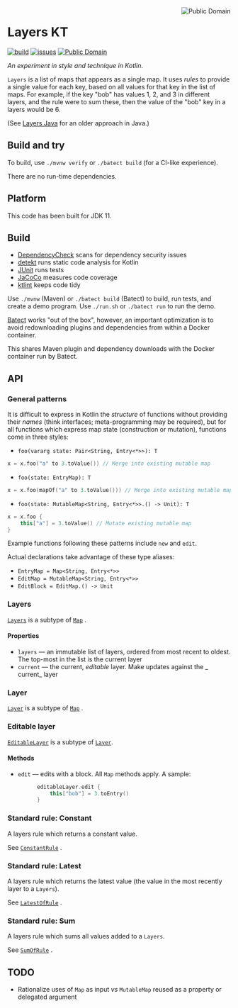 <a href="LICENSE.md">
<img src="https://unlicense.org/pd-icon.png" alt="Public Domain" align="right"/>
</a>

# Layers KT

[![build](https://github.com/binkley/layers-kt/workflows/build/badge.svg)](https://github.com/binkley/layers-kt/actions)
[![issues](https://img.shields.io/github/issues/binkley/layers-kt.svg)](https://github.com/binkley/layers-kt/issues/)
[![Public Domain](https://img.shields.io/badge/license-Public%20Domain-blue.svg)](http://unlicense.org/)

_An experiment in style and technique in Kotlin_.

`Layers` is a list of maps that appears as a single map. It uses _rules_
to provide a single value for each key, based on all values for that key in
the list of maps. For example, if the key "bob" has values 1, 2, and 3 in
different layers, and the rule were to sum these, then the value of the
"bob" key in a layers would be 6.

(See [Layers Java](https://github.com/binkley/layers-java) for an older
approach in Java.)

## Build and try

To build, use `./mvnw verify` or `./batect build` (for a CI-like experience).

There are no run-time dependencies.

## Platform

This code has been built for JDK 11.

## Build

* [DependencyCheck](https://github.com/jeremylong/DependencyCheck) scans for
  dependency security issues
* [detekt](https://github.com/arturbosch/detekt) runs static code analysis for
  Kotlin
* [JUnit](https://github.com/junit-team/junit5) runs tests
* [JaCoCo](https://github.com/jacoco/jacoco) measures code coverage
* [ktlint](https://github.com/pinterest/ktlint) keeps code tidy

Use `./mvnw` (Maven) or `./batect build` (Batect) to build, run tests, and
create a demo program. Use `./run.sh` or `./batect run` to run the demo.

[Batect](https://batect.dev/) works "out of the box", however, an important
optimization is to avoid redownloading plugins and dependencies from within a
Docker container.

This shares Maven plugin and dependency downloads with the Docker container
run by Batect.

## API

### General patterns

It is difficult to express in Kotlin the _structure_ of functions without
providing their _names_ (think interfaces; meta-programming may be required),
but for all functions which express map state (construction or mutation),
functions come in three styles:

- `foo(vararg state: Pair<String, Entry<*>>): T`

```kotlin
x = x.foo("a" to 3.toValue()) // Merge into existing mutable map
```

- `foo(state: EntryMap): T`

```kotlin
x = x.foo(mapOf("a" to 3.toValue())) // Merge into existing mutable map
```

- `foo(state: MutableMap<String, Entry<*>>.() -> Unit): T`

```kotlin
x = x.foo {
    this["a"] = 3.toValue() // Mutate existing mutable map
}
```

Example functions following these patterns include `new` and `edit`.

Actual declarations take advantage of these type aliases:

- `EntryMap = Map<String, Entry<*>>`
- `EditMap = MutableMap<String, Entry<*>>`
- `EditBlock = EditMap.() -> Unit`

### Layers

[`Layers`](./layers-kt-lib/src/main/kotlin/hm/binkley/layers/Layers.kt) is a
subtype of
[`Map`](https://kotlinlang.org/api/latest/jvm/stdlib/kotlin.collections/-map/)
.

#### Properties

- `layers` &mdash; an immutable list of layers, ordered from most recent to
  oldest. The top-most in the list is the current layer
- `current` &mdash; the current, _editable_ layer. Make updates against the _
  current_ layer

### Layer

[`Layer`](./layers-kt-lib/src/main/kotlin/hm/binkley/layers/Layer.kt) is a
subtype of
[`Map`](https://kotlinlang.org/api/latest/jvm/stdlib/kotlin.collections/-map/)
.

### Editable layer

[`EditableLayer`](./layers-kt-lib/src/main/kotlin/hm/binkley/layers/EditableLayer.kt)
is a subtype of
[`Layer`](./layers-kt-lib/src/main/kotlin/hm/binkley/layers/Layer.kt).

#### Methods

- `edit` &mdash; edits with a block. All `Map` methods apply. A sample:
  ```kotlin
        editableLayer.edit {
            this["bob"] = 3.toEntry()
        }

  ```

### Standard rule: Constant

A layers rule which returns a constant value.

See
[`ConstantRule`](./layers-kt-lib/src/main/kotlin/hm/binkley/layers/rules/ConstantRule.kt)
.

### Standard rule: Latest

A layers rule which returns the latest value (the value in the most recently
layer to a `Layers`).

See
[`LatestOfRule`](./layers-kt-lib/src/main/kotlin/hm/binkley/layers/rules/LatestOfRule.kt)
.

### Standard rule: Sum

A layers rule which sums all values added to a `Layers`.

See
[`SumOfRule`](./layers-kt-lib/src/main/kotlin/hm/binkley/layers/rules/SumOfRule.kt)
.

## TODO

* Rationalize uses of `Map` as input _vs_ `MutableMap` reused as a property or
  delegated argument
